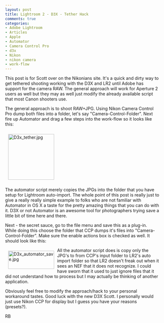 ```yaml
---
layout: post
title: Lightroom 2 - D3X - Tether Hack
comments: true
categories:
- Adobe Lightroom
- Articles
- Apple
- Automator
- Camera Control Pro
- d3x
- Nikon
- nikon camera
- work-flow
---
```

This post is for Scott over on the Nikonians site. It's a quick and dirty way to get tethered shooting working with the D3X and LR2 until Adobe has support for the camera RAW. The general approach will work for Aperture 2 users as well but they may as well just modify the already available script that most Canon shooters use.<!--more-->

The general approach is to shoot RAW+JPG. Using Nikon Camera Control Pro dump both files into a folder, let's say "Camera-Control-Folder". Next fire up Automator and drag a few steps into the work-flow so it looks like this:

<a href="/wp-content/uploads/2008/D3x_automator.jpg"></a><a rel="lightbox" href="/wp-content/uploads/2008/D3x_tether.jpg"><img title="D3x_tether.jpg" src="/wp-content/uploads/2008/.thumbs/.D3x_tether.jpg" border="0" alt="D3x_tether.jpg" hspace="10" vspace="10" width="150" height="149" /></a>

The automator script merely copies the JPGs into the folder that you have setup for Lightroom auto-import. The whole point of this post is really just to give a really really simple example to folks who are not familiar with Automator in OS X a taste for the pretty amazing things that you can do with it. D3X or not Automator is an awesome tool for photographers trying save a little bit of time here and there.

Next - the secret sauce, go to the file menu and save this as a plug-in. While doing this choose the folder that CCP dumps it's files into "Camera-Control-Folder". Make sure the enable actions box is checked as well. It should look like this:

<a href="/wp-content/uploads/2008/D3x_automator_save.jpg"><img title="D3x_automator_save.jpg" src="/wp-content/uploads/2008/.thumbs/.D3x_automator_save.jpg" border="0" alt="D3x_automator_save.jpg" hspace="10" vspace="10" width="150" height="59" align="left" /></a>

All the automator script does is copy only the JPG's to from CCP's input folder to LR2's auto import folder so that LR2 doesn't freak out when it sees an NEF that it does not recognize. I could have sworn that it used to just ignore files that it did not understand how to process but I may actually be thinking of another application.

Obviously feel free to modify the approach/hack to your personal workaround tastes. Good luck with the new D3X Scott. I personally would just use Nikon CCP for display but I guess you have your reasons (presets?).

RB